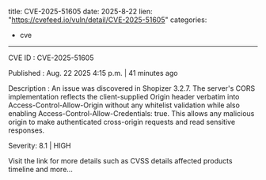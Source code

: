  
title: CVE-2025-51605
date: 2025-8-22
lien: "https://cvefeed.io/vuln/detail/CVE-2025-51605"
categories:
  - cve
---

CVE ID : CVE-2025-51605

Published :  Aug. 22
2025
4:15 p.m. | 41 minutes ago

Description : An issue was discovered in Shopizer 3.2.7. The server's CORS implementation reflects the client-supplied Origin header verbatim into Access-Control-Allow-Origin without any whitelist validation
while also enabling Access-Control-Allow-Credentials: true. This allows any malicious origin to make authenticated cross-origin requests and read sensitive responses.

Severity: 8.1 | HIGH

Visit the link for more details
such as CVSS details
affected products
timeline
and more...
